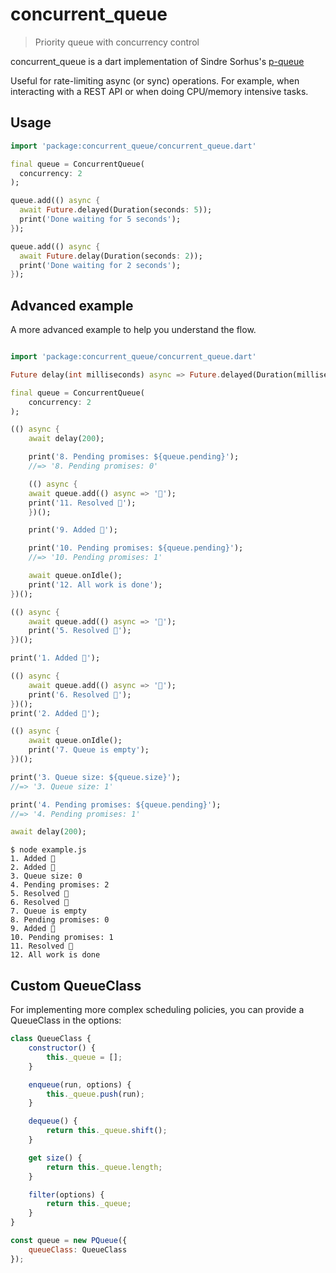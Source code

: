 # concurrent_queue

> Priority queue with concurrency control

concurrent_queue is a dart implementation of Sindre Sorhus's [p-queue](https://github.com/sindresorhus/p-queue/)

Useful for rate-limiting async (or sync) operations. For example, when interacting with a REST API or when doing CPU/memory intensive tasks.

## Usage

```dart
import 'package:concurrent_queue/concurrent_queue.dart'

final queue = ConcurrentQueue(
  concurrency: 2
);

queue.add(() async {
  await Future.delayed(Duration(seconds: 5));
  print('Done waiting for 5 seconds');
});

queue.add(() async {
  await Future.delay(Duration(seconds: 2));
  print('Done waiting for 2 seconds');
});

```


## Advanced example

A more advanced example to help you understand the flow.

```dart

import 'package:concurrent_queue/concurrent_queue.dart'

Future delay(int milliseconds) async => Future.delayed(Duration(milliseconds: milliseconds));

final queue = ConcurrentQueue(
    concurrency: 2
);

(() async {
    await delay(200);

    print('8. Pending promises: ${queue.pending}');
    //=> '8. Pending promises: 0'

    (() async {
    await queue.add(() async => '🐙');
    print('11. Resolved 🐙');
    })();

    print('9. Added 🐙');

    print('10. Pending promises: ${queue.pending}');
    //=> '10. Pending promises: 1'

    await queue.onIdle();
    print('12. All work is done');
})();

(() async {
    await queue.add(() async => '🦄');
    print('5. Resolved 🦄');
})();

print('1. Added 🦄');

(() async {
    await queue.add(() async => '🐴');
    print('6. Resolved 🐴');
})();
print('2. Added 🐴');

(() async {
    await queue.onIdle();
    print('7. Queue is empty');
})();

print('3. Queue size: ${queue.size}');
//=> '3. Queue size: 1'

print('4. Pending promises: ${queue.pending}');
//=> '4. Pending promises: 1'

await delay(200);
```

```
$ node example.js
1. Added 🦄
2. Added 🐴
3. Queue size: 0
4. Pending promises: 2
5. Resolved 🦄
6. Resolved 🐴
7. Queue is empty
8. Pending promises: 0
9. Added 🐙
10. Pending promises: 1
11. Resolved 🐙
12. All work is done
```

## Custom QueueClass

For implementing more complex scheduling policies, you can provide a QueueClass in the options:

```js
class QueueClass {
	constructor() {
		this._queue = [];
	}

	enqueue(run, options) {
		this._queue.push(run);
	}

	dequeue() {
		return this._queue.shift();
	}

	get size() {
		return this._queue.length;
	}

	filter(options) {
		return this._queue;
	}
}

const queue = new PQueue({
	queueClass: QueueClass
});
```
